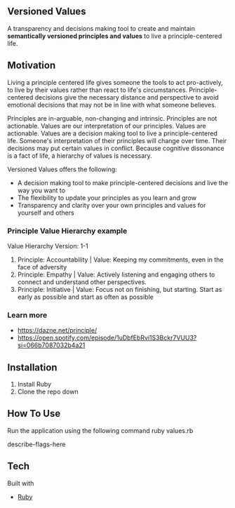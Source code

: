 ## Versioned Values

A transparency and decisions making tool to create and maintain **semantically versioned principles and values** to live a principle-centered life.
  
## Motivation

Living a principle centered life gives someone the tools to act pro-actively, to live by their values rather than react to life's circumstances. Principle-centered decisions give the necessary distance and perspective to avoid emotional decisions that may not be in line with what someone believes. 

Principles are in-arguable, non-changing and intrinsic. Principles are not actionable. Values are our interpretation of our principles. Values are actionable. Values are a decision making tool to live a principle-centered life. Someone's interpretation of their principles will change over time. Their decisions may put certain values in conflict. Because cognitive dissonance is a fact of life, a hierarchy of values is necessary. 

Versioned Values offers the following:
- A decision making tool to make principle-centered decisions and live the way you want to
- The flexibility to update your principles as you learn and grow
- Transparency and clarity over your own principles and values for yourself and others


### Principle Value Hierarchy example

Value Hierarchy Version: 1-1
1. Principle: Accountability | Value: Keeping my commitments, even in the face of adversity
2. Principle: Empathy | Value: Actively listening and engaging others to connect and understand other perspectives.
3. Principle: Initiative | Value: Focus not on finishing, but starting. Start as early as possible and start as often as possible

### Learn more

- https://dazne.net/principle/
- https://open.spotify.com/episode/1uDbfEbRvi1S3Bckr7VUU3?si=066b7087032b4a21

## Installation
1. Install Ruby
2. Clone the repo down

## How To Use

Run the application using the following command
ruby values.rb

describe-flags-here

## Tech

Built with
- [Ruby](https://www.ruby-lang.org/en/)
